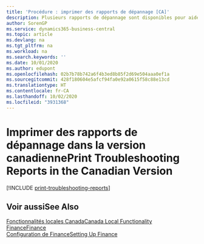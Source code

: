 ```yaml
---
title: 'Procédure : imprimer des rapports de dépannage [CA]'
description: Plusieurs rapports de dépannage sont disponibles pour aider les partenaires certifiés Microsoft à résoudre les problèmes dans la version canadienne.
author: SorenGP
ms.service: dynamics365-business-central
ms.topic: article
ms.devlang: na
ms.tgt_pltfrm: na
ms.workload: na
ms.search.keywords: ''
ms.date: 10/01/2020
ms.author: edupont
ms.openlocfilehash: 02b7b78b742a6f4b3ed8b85f2d69e504aaa0ef1a
ms.sourcegitcommit: 428f180604e5afcf94fa0e92a0615f58c88e13cd
ms.translationtype: HT
ms.contentlocale: fr-CA
ms.lasthandoff: 10/02/2020
ms.locfileid: "3931368"
---
```

# <a name="print-troubleshooting-reports-in-the-canadian-version"></a><span data-ttu-id="caead-103">Imprimer des rapports de dépannage dans la version canadienne</span><span class="sxs-lookup"><span data-stu-id="caead-103">Print Troubleshooting Reports in the Canadian Version</span></span>

[!INCLUDE [print-troubleshooting-reports](../includes/CAMXUS/print-troubleshooting-reports.md)]

## <a name="see-also"></a><span data-ttu-id="caead-104">Voir aussi</span><span class="sxs-lookup"><span data-stu-id="caead-104">See Also</span></span>

[<span data-ttu-id="caead-105">Fonctionnalités locales Canada</span><span class="sxs-lookup"><span data-stu-id="caead-105">Canada Local Functionality</span></span>](canada-local-functionality.md)  
[<span data-ttu-id="caead-106">Finance</span><span class="sxs-lookup"><span data-stu-id="caead-106">Finance</span></span>](../../finance.md)  
[<span data-ttu-id="caead-107">Configuration de Finance</span><span class="sxs-lookup"><span data-stu-id="caead-107">Setting Up Finance</span></span>](../../finance.md)  
